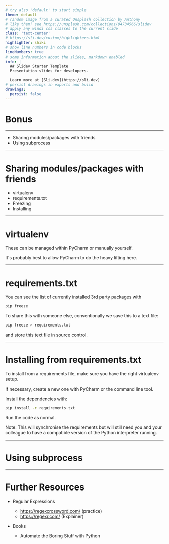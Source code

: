 ```yaml
---
# try also 'default' to start simple
theme: default
# random image from a curated Unsplash collection by Anthony
# like them? see https://unsplash.com/collections/94734566/slidev
# apply any windi css classes to the current slide
class: 'text-center'
# https://sli.dev/custom/highlighters.html
highlighter: shiki
# show line numbers in code blocks
lineNumbers: true
# some information about the slides, markdown enabled
info: |
  ## Slidev Starter Template
  Presentation slides for developers.

  Learn more at [Sli.dev](https://sli.dev)
# persist drawings in exports and build
drawings:
  persist: false
---
```


# Bonus

---

- Sharing modules/packages with friends
- Using subprocess

---

# Sharing modules/packages with friends

- virtualenv
- requirements.txt
- Freezing
- Installing

---

# virtualenv

These can be managed within PyCharm or manually yourself.

It's probably best to allow PyCharm to do the heavy lifting here.

---

# requirements.txt

You can see the list of currently installed 3rd party packages with

```bash
pip freeze
```

To share this with someone else, conventionally we save this to a text file:

```bash
pip freeze > requirements.txt
```

and store this text file in source control.

---

# Installing from requirements.txt

<v-clicks>

To install from a requirements file, make sure you have the right virtualenv setup.

If necessary, create a new one with PyCharm or the command line tool.

Install the dependencies with:

```bash
pip install -r requirements.txt
```

Run the code as normal.

Note: This will synchronise the requirements but will still need you and your colleague to have a compatible version of the Python interpreter running.

</v-clicks>

---


# Using subprocess


---

# Further Resources

- Regular Expressions 
    - https://regexcrossword.com/ (practice)
    - https://regexr.com/ (Explainer)

- Books
    - Automate the Boring Stuff with Python